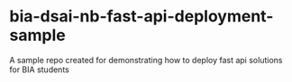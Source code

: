 # bia-dsai-nb-fast-api-deployment-sample
A sample repo created for demonstrating how to deploy fast api solutions for BIA students
